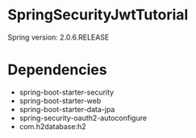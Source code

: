 # SpringSecurityJwtTutorial

Spring version: 2.0.6.RELEASE
# Dependencies 
* spring-boot-starter-security
* spring-boot-starter-web
* spring-boot-starter-data-jpa
* spring-security-oauth2-autoconfigure
* com.h2database:h2
